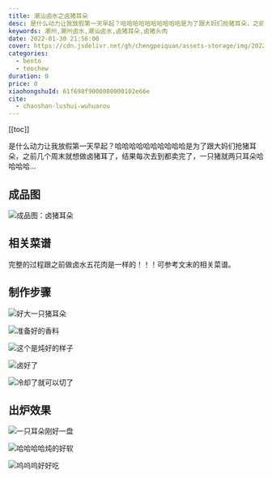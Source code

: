 ```yaml
---
title: 潮汕卤水之卤猪耳朵
desc: 是什么动力让我放假第一天早起？哈哈哈哈哈哈哈哈哈哈是为了跟大妈们抢猪耳朵，之前几个周末就想做卤猪耳了，结果每次去到都卖完了，一只猪就两只耳朵哈哈哈哈…
keywords: 潮州,潮州卤水,潮汕卤水,卤猪耳朵,卤猪头肉
date: 2022-01-30 21:56:00
cover: https://cdn.jsdelivr.net/gh/chengpeiquan/assets-storage/img/2022/01/20220130233409.jpg
categories:
  - bento
  - teochew
duration: 0
price: 0
xiaohongshuId: 61f698f9000000000102e66e
cite:
  - chaoshan-lushui-wuhuarou
---
```


[[toc]]

是什么动力让我放假第一天早起？哈哈哈哈哈哈哈哈哈哈是为了跟大妈们抢猪耳朵，之前几个周末就想做卤猪耳了，结果每次去到都卖完了，一只猪就两只耳朵哈哈哈哈…

## 成品图

![成品图：卤猪耳朵](https://cdn.jsdelivr.net/gh/chengpeiquan/assets-storage/img/2022/01/20220130233625.jpg)

## 相关菜谱

完整的过程跟之前做卤水五花肉是一样的！！！可参考文末的相关菜谱。

## 制作步骤

![好大一只猪耳朵](https://cdn.jsdelivr.net/gh/chengpeiquan/assets-storage/img/2022/01/20220130233617.jpg)

![准备好的香料](https://cdn.jsdelivr.net/gh/chengpeiquan/assets-storage/img/2022/01/20220130233618.jpg)

![这个是炖好的样子](https://cdn.jsdelivr.net/gh/chengpeiquan/assets-storage/img/2022/01/20220130233619.jpg)

![卤好了](https://cdn.jsdelivr.net/gh/chengpeiquan/assets-storage/img/2022/01/20220130233620.jpg)

![冷却了就可以切了](https://cdn.jsdelivr.net/gh/chengpeiquan/assets-storage/img/2022/01/20220130233621.jpg)

## 出炉效果

![一只耳朵刚好一盘](https://cdn.jsdelivr.net/gh/chengpeiquan/assets-storage/img/2022/01/20220130233622.jpg)

![哈哈哈哈炖的好软](https://cdn.jsdelivr.net/gh/chengpeiquan/assets-storage/img/2022/01/20220130233623.jpg)

![呜呜呜好好吃](https://cdn.jsdelivr.net/gh/chengpeiquan/assets-storage/img/2022/01/20220130233624.jpg)
